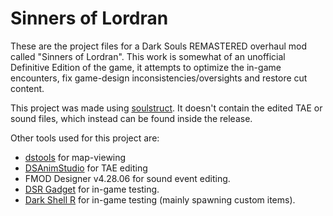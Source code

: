 # Sinners of Lordran
These are the project files for a Dark Souls REMASTERED overhaul mod called "Sinners of Lordran". This work is somewhat of an unofficial Definitive Edition of the game, it attempts to optimize the in-game encounters, fix game-design inconsistencies/oversights and restore cut content.

This project was made using [soulstruct](https://github.com/Grimrukh/soulstruct).
It doesn't contain the edited TAE or sound files, which instead can be found inside the release.

Other tools used for this project are:
* [dstools](https://github.com/katalash/dstools) for map-viewing
* [DSAnimStudio](https://github.com/Meowmaritus/DSAnimStudio) for TAE editing
* FMOD Designer v4.28.06 for sound event editing.
* [DSR Gadget](https://github.com/JKAnderson/DSR-Gadget) for in-game testing.
* [Dark Shell R](https://github.com/Nahnahchi/dark-shell-R) for in-game testing (mainly spawning custom items).
